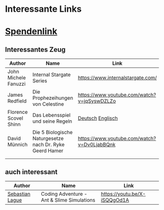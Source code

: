 # Interessante Links

# [Spendenlink](https://www.paypal.com/paypalme/jensmysl)

## Interessantes Zeug
| Author | Name | Link |
|-|-|-|
| John Michele Fanuzzi | Internal Stargate Series | <https://www.internalstargate.com/> |
| James Redfield | Die Prophezeihungen von Celestine | <https://www.youtube.com/watch?v=jqSyswDZLZo> |
| Florence Scovel Shinn | Das Lebensspiel und seine Regeln | [Deutsch](https://www.youtube.com/watch?v=fOgFqamanIQ) [Englisch](https://www.youtube.com/watch?v=Mu-es6rGfOE) |
| David Münnich | Die 5 Biologische Naturgesetze nach Dr. Ryke Geerd Hamer | <https://www.youtube.com/watch?v=Dv0LjabBQnk>|
| | | |
| | | |



## auch interessant
| Author | Name | Link |
|-|-|-|
| [Sebastian Lague](https://www.youtube.com/channel/UCmtyQOKKmrMVaKuRXz02jbQ) | Coding Adventure - Ant & Slime Simulations | <https://youtu.be/X-iSQQgOd1A>|

